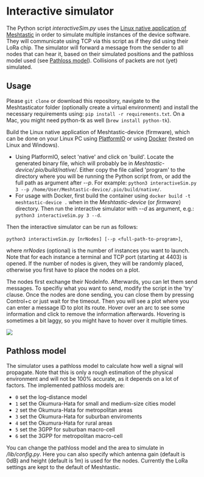 # Interactive simulator

The Python script *interactiveSim.py* uses the [Linux native application of Meshtastic](https://meshtastic.org/docs/software/linux-native) in order to simulate multiple instances of the device software. They will communicate using TCP via this script as if they did using their LoRa chip. The simulator will forward a message from the sender to all nodes that can hear it, based on their simulated positions and the pathloss model used (see [Pathloss model](#Pathloss-model)). Collisions of packets are not (yet) simulated.  

## Usage
Please `git clone` or download this repository, navigate to the Meshtasticator folder (optionally create a virtual environment) and install the necessary requirements using: 
```pip install -r requirements.txt```. On a Mac, you might need python-tk as well (```brew install python-tk```). 

Build the Linux native application of Meshtastic-device (firmware), which can be done on your Linux PC using [PlatformIO](https://meshtastic.org/docs/development/firmware/build) or using [Docker](https://meshtastic.org/docs/software/linux-native#usage-with-docker) (tested on Linux and Windows). 
- Using PlatformIO, select 'native' and click on 'build'. Locate the generated binary file, which will probably be in *Meshtastic-device/.pio/build/native/*. Either copy the file called 'program' to the directory where you will be running the Python script from, or add the full path as argument after *--p*. For example: ```python3 interactiveSim.py 3 --p /home/User/Meshtastic-device/.pio/build/native/```.
- For usage with Docker, first build the container using ```docker build -t meshtastic-device .``` when in the *Meshtastic-device* (or *firmware*) directory. Then run the interactive simulator with *--d* as argument, e.g.: ```python3 interactiveSim.py 3 --d```.

Then the interactive simulator can be run as follows: 

```python3 interactiveSim.py [nrNodes] [--p <full-path-to-program>]```,

where *nrNodes* (optional) is the number of instances you want to launch. Note that for each instance a terminal and TCP port (starting at 4403) is opened. If the number of nodes is given, they will be randomly placed, otherwise you first have to place the nodes on a plot.

The nodes first exchange their NodeInfo. Afterwards, you can let them send messages. To specifiy what you want to send, modify the script in the 'try' clause. 
Once the nodes are done sending, you can close them by pressing Control+c or just wait for the timeout. Then you will see a plot where you can enter a message ID to plot its route. Hover over an arc to see some information and click to remove the information afterwards. Hovering is sometimes a bit laggy, so you might have to hover over it multiple times.

![](/img/route_plot2.png)

## Pathloss model
The simulator uses a pathloss model to calculate how well a signal will propagate. Note that this is only a rough estimation of the physical environment and will not be 100% accurate, as it depends on a lot of factors. The implemented pathloss models are:
* ```0``` set the log-distance model  
* ```1``` set the Okumura-Hata for small and medium-size cities model  
* ```2``` set the Okumura-Hata for metropolitan areas  
* ```3``` set the Okumura-Hata for suburban enviroments  
* ```4``` set the Okumura-Hata for rural areas  
* ```5``` set the 3GPP for suburban macro-cell  
* ```6``` set the 3GPP for metropolitan macro-cell  

You can change the pathloss model and the area to simulate in */lib/config.py*. 
Here you can also specify which antenna gain (default is 0dB) and height (default is 1m) is used for the nodes. Currently the LoRa settings are kept to the default of Meshtastic.